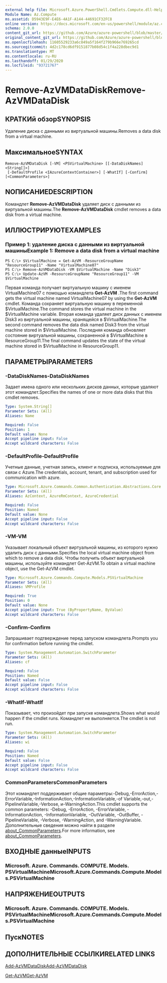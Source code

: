 ```yaml
---
external help file: Microsoft.Azure.PowerShell.Cmdlets.Compute.dll-Help.xml
Module Name: Az.Compute
ms.assetid: D5943E9F-E4E6-4A1F-A144-44691CF32FC8
online version: https://docs.microsoft.com/en-us/powershell/module/az.compute/remove-azvmdatadisk
schema: 2.0.0
content_git_url: https://github.com/Azure/azure-powershell/blob/master/src/Compute/Compute/help/Remove-AzVMDataDisk.md
original_content_git_url: https://github.com/Azure/azure-powershell/blob/master/src/Compute/Compute/help/Remove-AzVMDataDisk.md
ms.openlocfilehash: 11605529233a6c849a5f164f279b966e769265cd
ms.sourcegitcommit: 4d2c178cd6df9151877b08d54c1f4a228dbec9d1
ms.translationtype: MT
ms.contentlocale: ru-RU
ms.lasthandoff: 01/29/2020
ms.locfileid: "93721767"
---
```

# <span data-ttu-id="be695-101">Remove-AzVMDataDisk</span><span class="sxs-lookup"><span data-stu-id="be695-101">Remove-AzVMDataDisk</span></span>

## <span data-ttu-id="be695-102">КРАТКИй обзор</span><span class="sxs-lookup"><span data-stu-id="be695-102">SYNOPSIS</span></span>
<span data-ttu-id="be695-103">Удаление диска с данными из виртуальной машины.</span><span class="sxs-lookup"><span data-stu-id="be695-103">Removes a data disk from a virtual machine.</span></span>

## <span data-ttu-id="be695-104">Максимальное</span><span class="sxs-lookup"><span data-stu-id="be695-104">SYNTAX</span></span>

```
Remove-AzVMDataDisk [-VM] <PSVirtualMachine> [[-DataDiskNames] <String[]>]
 [-DefaultProfile <IAzureContextContainer>] [-WhatIf] [-Confirm] [<CommonParameters>]
```

## <span data-ttu-id="be695-105">NОПИСАНИЕ</span><span class="sxs-lookup"><span data-stu-id="be695-105">DESCRIPTION</span></span>
<span data-ttu-id="be695-106">Командлет **Remove-AzVMDataDisk** удаляет диск с данными из виртуальной машины.</span><span class="sxs-lookup"><span data-stu-id="be695-106">The **Remove-AzVMDataDisk** cmdlet removes a data disk from a virtual machine.</span></span>

## <span data-ttu-id="be695-107">ИЛЛЮСТРИРУЮТ</span><span class="sxs-lookup"><span data-stu-id="be695-107">EXAMPLES</span></span>

### <span data-ttu-id="be695-108">Пример 1: удаление диска с данными из виртуальной машины</span><span class="sxs-lookup"><span data-stu-id="be695-108">Example 1: Remove a data disk from a virtual machine</span></span>
```
PS C:\> $VirtualMachine = Get-AzVM -ResourceGroupName "ResourceGroup11" -Name "VirtualMachine07" 
PS C:\> Remove-AzVMDataDisk -VM $VirtualMachine -Name "Disk3"
PS C:\> Update-AzVM -ResourceGroupName "ResourceGroup11" -VM $VirtualMachine
```

<span data-ttu-id="be695-109">Первая команда получает виртуальную машину с именем VirtualMachine07 с помощью командлета **Get-AzVM** .</span><span class="sxs-lookup"><span data-stu-id="be695-109">The first command gets the virtual machine named VirtualMachine07 by using the **Get-AzVM** cmdlet.</span></span>
<span data-ttu-id="be695-110">Команда сохраняет виртуальную машину в переменной $VirtualMachine.</span><span class="sxs-lookup"><span data-stu-id="be695-110">The command stores the virtual machine in the $VirtualMachine variable.</span></span>
<span data-ttu-id="be695-111">Вторая команда удаляет диск данных с именем Disk3 из виртуальной машины, хранящейся в $VirtualMachine.</span><span class="sxs-lookup"><span data-stu-id="be695-111">The second command removes the data disk named Disk3 from the virtual machine stored in $VirtualMachine.</span></span>
<span data-ttu-id="be695-112">Последняя команда обновляет состояние виртуальной машины, сохраненной в $VirtualMachine в ResourceGroup11.</span><span class="sxs-lookup"><span data-stu-id="be695-112">The final command updates the state of the virtual machine stored in $VirtualMachine in ResourceGroup11.</span></span>

## <span data-ttu-id="be695-113">ПАРАМЕТРЫ</span><span class="sxs-lookup"><span data-stu-id="be695-113">PARAMETERS</span></span>

### <span data-ttu-id="be695-114">-DataDiskNames</span><span class="sxs-lookup"><span data-stu-id="be695-114">-DataDiskNames</span></span>
<span data-ttu-id="be695-115">Задает имена одного или нескольких дисков данных, которые удаляют этот командлет.</span><span class="sxs-lookup"><span data-stu-id="be695-115">Specifies the names of one or more data disks that this cmdlet removes.</span></span>

```yaml
Type: System.String[]
Parameter Sets: (All)
Aliases: Name

Required: False
Position: 1
Default value: None
Accept pipeline input: False
Accept wildcard characters: False
```

### <span data-ttu-id="be695-116">-DefaultProfile</span><span class="sxs-lookup"><span data-stu-id="be695-116">-DefaultProfile</span></span>
<span data-ttu-id="be695-117">Учетные данные, учетная запись, клиент и подписка, используемые для связи с Azure.</span><span class="sxs-lookup"><span data-stu-id="be695-117">The credentials, account, tenant, and subscription used for communication with azure.</span></span>

```yaml
Type: Microsoft.Azure.Commands.Common.Authentication.Abstractions.Core.IAzureContextContainer
Parameter Sets: (All)
Aliases: AzContext, AzureRmContext, AzureCredential

Required: False
Position: Named
Default value: None
Accept pipeline input: False
Accept wildcard characters: False
```

### <span data-ttu-id="be695-118">-VM</span><span class="sxs-lookup"><span data-stu-id="be695-118">-VM</span></span>
<span data-ttu-id="be695-119">Указывает локальный объект виртуальной машины, из которого нужно удалить диск с данными.</span><span class="sxs-lookup"><span data-stu-id="be695-119">Specifies the local virtual machine object from which to remove a data disk.</span></span>
<span data-ttu-id="be695-120">Чтобы получить объект виртуальной машины, используйте командлет Get-AzVM.</span><span class="sxs-lookup"><span data-stu-id="be695-120">To obtain a virtual machine object, use the Get-AzVM cmdlet.</span></span>

```yaml
Type: Microsoft.Azure.Commands.Compute.Models.PSVirtualMachine
Parameter Sets: (All)
Aliases: VMProfile

Required: True
Position: 0
Default value: None
Accept pipeline input: True (ByPropertyName, ByValue)
Accept wildcard characters: False
```

### <span data-ttu-id="be695-121">-Confirm</span><span class="sxs-lookup"><span data-stu-id="be695-121">-Confirm</span></span>
<span data-ttu-id="be695-122">Запрашивает подтверждение перед запуском командлета.</span><span class="sxs-lookup"><span data-stu-id="be695-122">Prompts you for confirmation before running the cmdlet.</span></span>

```yaml
Type: System.Management.Automation.SwitchParameter
Parameter Sets: (All)
Aliases: cf

Required: False
Position: Named
Default value: False
Accept pipeline input: False
Accept wildcard characters: False
```

### <span data-ttu-id="be695-123">-WhatIf</span><span class="sxs-lookup"><span data-stu-id="be695-123">-WhatIf</span></span>
<span data-ttu-id="be695-124">Показывает, что произойдет при запуске командлета.</span><span class="sxs-lookup"><span data-stu-id="be695-124">Shows what would happen if the cmdlet runs.</span></span> <span data-ttu-id="be695-125">Командлет не выполняется.</span><span class="sxs-lookup"><span data-stu-id="be695-125">The cmdlet is not run.</span></span>

```yaml
Type: System.Management.Automation.SwitchParameter
Parameter Sets: (All)
Aliases: wi

Required: False
Position: Named
Default value: False
Accept pipeline input: False
Accept wildcard characters: False
```

### <span data-ttu-id="be695-126">CommonParameters</span><span class="sxs-lookup"><span data-stu-id="be695-126">CommonParameters</span></span>
<span data-ttu-id="be695-127">Этот командлет поддерживает общие параметры:-Debug,-ErrorAction,-ErrorVariable,-InformationAction,-InformationVariable,-of Variable,-out,-PipelineVariable,-Verbose, и-WarningAction.</span><span class="sxs-lookup"><span data-stu-id="be695-127">This cmdlet supports the common parameters: -Debug, -ErrorAction, -ErrorVariable, -InformationAction, -InformationVariable, -OutVariable, -OutBuffer, -PipelineVariable, -Verbose, -WarningAction, and -WarningVariable.</span></span> <span data-ttu-id="be695-128">Дополнительные сведения можно найти в разделе [about_CommonParameters](https://go.microsoft.com/fwlink/?LinkID=113216).</span><span class="sxs-lookup"><span data-stu-id="be695-128">For more information, see [about_CommonParameters](https://go.microsoft.com/fwlink/?LinkID=113216).</span></span>

## <span data-ttu-id="be695-129">ВХОДНЫЕ данные</span><span class="sxs-lookup"><span data-stu-id="be695-129">INPUTS</span></span>

### <span data-ttu-id="be695-130">Microsoft. Azure. Commands. COMPUTE. Models. PSVirtualMachine</span><span class="sxs-lookup"><span data-stu-id="be695-130">Microsoft.Azure.Commands.Compute.Models.PSVirtualMachine</span></span>

## <span data-ttu-id="be695-131">НАПРЯЖЕНИЕ</span><span class="sxs-lookup"><span data-stu-id="be695-131">OUTPUTS</span></span>

### <span data-ttu-id="be695-132">Microsoft. Azure. Commands. COMPUTE. Models. PSVirtualMachine</span><span class="sxs-lookup"><span data-stu-id="be695-132">Microsoft.Azure.Commands.Compute.Models.PSVirtualMachine</span></span>

## <span data-ttu-id="be695-133">Пуск</span><span class="sxs-lookup"><span data-stu-id="be695-133">NOTES</span></span>

## <span data-ttu-id="be695-134">ДОПОЛНИТЕЛЬНЫЕ ССЫЛКИ</span><span class="sxs-lookup"><span data-stu-id="be695-134">RELATED LINKS</span></span>

[<span data-ttu-id="be695-135">Add-AzVMDataDisk</span><span class="sxs-lookup"><span data-stu-id="be695-135">Add-AzVMDataDisk</span></span>](./Add-AzVMDataDisk.md)

[<span data-ttu-id="be695-136">Get-AzVM</span><span class="sxs-lookup"><span data-stu-id="be695-136">Get-AzVM</span></span>](./Get-AzVM.md)


